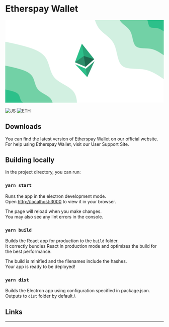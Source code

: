 # Etherspay Wallet

![Etherspay Wallet](./public/assets/blob-scene-etherspay.png)

![JS](https://img.shields.io/badge/JavaScript-323330?style=for-the-badge&logo=javascript&logoColor=F7DF1E)
![ETH](https://img.shields.io/badge/Ethereum-3C3C3D?style=for-the-badge&logo=Ethereum&logoColor=white)

## Downloads
You can find the latest version of Etherspay Wallet on our official website. For help using Etherspay Wallet, visit our User Support Site.

## Building locally

In the project directory, you can run:

### `yarn start`

Runs the app in the electron development mode.\
Open [http://localhost:3000](http://localhost:3000) to view it in your browser.

The page will reload when you make changes.\
You may also see any lint errors in the console.

### `yarn build`

Builds the React app for production to the `build` folder.\
It correctly bundles React in production mode and optimizes the build for the best performance.

The build is minified and the filenames include the hashes.\
Your app is ready to be deployed!

### `yarn dist`

Builds the Electron app using configuration specified in package.json. \
Outputs to `dist` folder by default.\

## Links
---